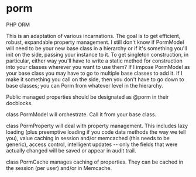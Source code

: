 porm
==

PHP ORM

This is an adaptation of various incarnations.  The goal is to get efficient, robust, expandable property management.  I still don't know if PormModel will need to be your new base class in a hierarchy or if it's something you'll init on the side, passing your instance to it.  To get singleton construction, in particular, either way you'll have to write a static method for construction into your classes wherever you want to use them?  If I impose PormModel as your base class you may have to go to multiple base classes to add it.  If I make it something you call on the side, then you don't have to go down to base classes; you can Porm from whatever level in the hierarchy.

Public managed properties should be designated as @porm in their docblocks.

class PormModel will orchestrate.  Call it from your base class.

class PormProperty will deal with property management.  This includes lazy loading (plus preemptive loading if you code data methods the way we tell you), value caching in session and/or memcached (this needs to be generic), access control, intelligent updates -- only the fields that were actually changed will be saved or appear in audit trail.

class PormCache manages caching of properties.  They can be cached in the session (per user) and/or in Memcache.

